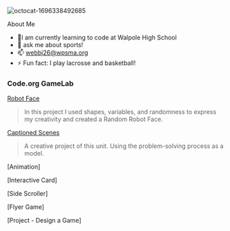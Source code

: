 ![octocat-1696338492685](https://github.com/Jacktwebb/jacktwebb/assets/146844010/6b00fd93-14f1-4159-8185-f44dc96db462)

About Me
- 🌱I am currently learning to code at Walpole High School
- 💬 ask me about sports!
- 📫 webbj26@wpsma.org
- ⚡ Fun fact: I play lacrosse and basketball!

### Code.org GameLab

[Robot Face](https://studio.code.org/s/csd3-2023/lessons/7/levels/2)
> In this project I used shapes, variables, and randomness to express my creativity and created a Random Robot Face.

[Captioned Scenes](https://studio.code.org/projects/gamelab/55r6cH8HSPxE1ydkwwAi7jqQoo6BMMFfXSa1Vh459E0)
> A creative project of this unit. Using the problem-solving process as a model.

[Animation]
>
[Interactive Card]
>
[Side Scroller]
>
[Flyer Game]
>
[Project - Design a Game]
>
